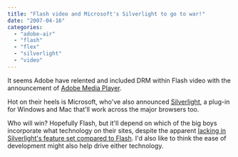 ```yaml
---
title: "Flash video and Microsoft's Silverlight to go to war!"
date: "2007-04-16"
categories: 
  - "adobe-air"
  - "flash"
  - "flex"
  - "silverlight"
  - "video"
---
```


It seems Adobe have relented and included DRM within Flash video with the announcement of [Adobe Media Player](http://news.com.com/Adobe+to+take+Flash+videos+to+desktop/2100-1012_3-6176056.html?tag=nefd.top).

Hot on their heels is Microsoft, who've also announced [Silverlight](http://news.com.com/Microsoft+sheds+light+on+Flash+rival/2100-1012_3-6176022.html?tag=nefd.lede), a plug-in for Windows and Mac that'll work across the major browsers too.

Who will win? Hopefully Flash, but it'll depend on which of the big boys incorporate what technology on their sites, despite the apparent [lacking in Silverlight's feature set compared to Flash](http://www.onflex.org/ted/2007/04/m-silverlight-vs-adobe-flash-player.php). I'd also like to think the ease of development might also help drive either technology.
